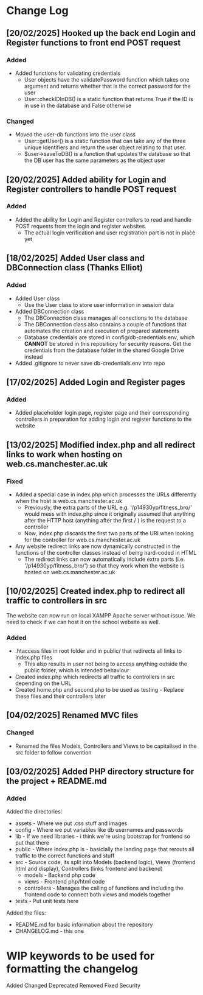 # Change Log

## [20/02/2025] Hooked up the back end Login and Register functions to front end POST request

### Added

- Added functions for validating credentials
    - User objects have the validatePassword function which takes one argument and returns whether that is the correct password for the user
    - User::checkIDInDB() is a static function that returns True if the ID is in use in the database and False otherwise

### Changed

- Moved the user-db functions into the user class
    - User::getUser() is a static function that can take any of the three unique identifiers and return the user object relating to that user.
    - $user->saveToDB() is a function that updates the database so that the DB user has the same parameters as the object user


## [20/02/2025] Added ability for Login and Register controllers to handle POST request

### Added

- Added the ability for Login and Register controllers to read and handle POST requests from the login and register websites.
    - The actual login verification and user registration part is not in place yet

## [18/02/2025] Added User class and DBConnection class (Thanks Elliot)

### Added

- Added User class
    - Use the User class to store user information in session data
- Added DBConnection class
    - The DBConnection class manages all conections to the database
    - The DBConnection class also contains a couple of functions that automates the creation and execution of prepared statements
    - Database credentials are stored in config/db-credentials.env, which **CANNOT** be stored in this repositiory for security reasons. Get the credentials from the database folder in the shared Google Drive instead
- Added .gitignore to never save db-credentials.env into repo

## [17/02/2025] Added Login and Register pages

### Added

- Added placeholder login page, register page and their corresponding controllers in preparation for adding login and register functions to the website

## [13/02/2025] Modified index.php and all redirect links to work when hosting on web.cs.manchester.ac.uk

### Fixed

- Added a special case in index.php which processes the URLs differently when the host is web.cs.manchester.ac.uk
    - Previously, the extra parts of the URL e.g. '/p14930yp/fitness_bro/' would mess with index.php since it originally assumed that anything after the HTTP host (anything after the first / ) is the request to a controller
    - Now, index.php discards the first two parts of the URI when looking for the controller for web.cs.manchester.ac.uk
- Any website redirect links are now dynamically constructed in the functions of the controller classes instead of being hard-coded in HTML
    - The redirect links can now automatically include extra parts (i.e. '/p14930yp/fitness_bro/') so that they work when the website is hosted on web.cs.manchester.ac.uk

## [10/02/2025] Created index.php to redirect all traffic to controllers in src

The website can now run on local XAMPP Apache server without issue. We need to check if we can host it on the school website as well.

### Added

- .htaccess files in root folder and in public/ that redirects all links to index.php files
    - This also results in user not being to access anything outside the public folder, which is intended behaviour
- Created index.php which redirects all traffic to controllers in src depending on the URL
- Created home.php and second.php to be used as testing - Replace these files and their controllers later

## [04/02/2025] Renamed MVC files

### Changed

- Renamed the files Models, Controllers and Views to be capitalised in the src folder to follow convention

## [03/02/2025] Added PHP directory structure for the project + README.md

### Added

Added the directories:

- assets - Where we put .css stuff and images
- config - Where we put variables like db usernames and passwords
- lib - If we need libraries - i think we're using bootstrap for frontend so put that there
- public - Where index.php is - basiclally the landing page that rerouts all traffic to the correct functions and stuff
- src - Source code, its split into Models (backend logic), Views (frontend html and display), Controllers (links frontend and backend)
    - models - Backend php code
    - views - Frontend php/html code
    - controllers - Manages the calling of functions and including the frontend code to connect both views and models together
- tests - Put unit tests here

Added the files:
- README.md for basic information about the repository
- CHANGELOG.md - this one

# WIP keywords to be used for formatting the changelog
Added
Changed
Deprecated
Removed
Fixed 
Security
